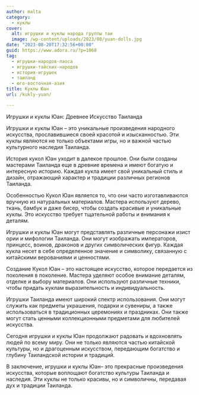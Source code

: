 ```yaml
---
author: malta
category:
  - куклы
cover:
  alt: игрушки и куклы народа группы таи
  image: /wp-content/uploads/2023/08/yuan-dolls.jpg
date: "2023-08-20T17:32:56+00:00"
guid: https://www.adora.ru/?p=1068
tag:
  - игрушки-народов-лаоса
  - игрушки-тайских-народов
  - история-игрушек
  - таиланд
  - юго-восточная-азия
title: Куклы Юан
url: /kukly-yuan/

---
```

Игрушки и куклы Юан: Древнее Искусство Таиланда

Игрушки и куклы Юан – это уникальные произведения народного искусства, прославившиеся своей красотой и изысканностью. Эти куклы являются не только объектами игры, но и важной частью культурного наследия Таиланда.

История кукол Юан уходит в далекое прошлое. Они были созданы мастерами Таиланда еще в древние времена и имеют богатую и интересную историю. Каждая кукла имеет свой уникальный стиль и дизайн, отражающий характер и традиции различных регионов Таиланда.

Особенностью Кукол Юан является то, что они часто изготавливаются вручную из натуральных материалов. Мастера используют дерево, ткань, бамбук и даже бисер, чтобы создать красивые и уникальные куклы. Это искусство требует тщательной работы и внимания к деталям.

Игрушки и куклы Юан могут представлять различные персонажи изист ории и мифологии Таиланда. Они могут изображать императоров, принцесс, воинов, драконов и других символических фигур. Каждая кукла несет в себе определенное значение и символику, связанную с китайскими верованиями и ценностями.

Создание Кукол Юан – это настоящее искусство, которое передается из поколения в поколение. Мастера уделяют особое внимание деталям, отделке и выбору материалов. Они используют различные техники, чтобы придать куклам выразительность и индивидуальность.

Игрушки Таиланда имеют широкий спектр использования. Они могут служить как предметы украшения, подарки и сувениры, а также использоваться в традиционных церемониях и праздниках. Они также могут стать ценными коллекционными предметами для любителей искусства.

Сегодня игрушки и куклы Юан продолжают радовать и вдохновлять людей по всему миру. Они не только являются частью китайской культуры, но и драгоценным искусством, передающим богатство и глубину Таиландской истории и традиций.

В заключение, игрушки и куклы Юан– это прекрасные произведения искусства, которые воплощают богатство культуры Таиланда и наследия. Эти куклы не только красивы, но и символичны, передавая дух и традиции Таиланда.
